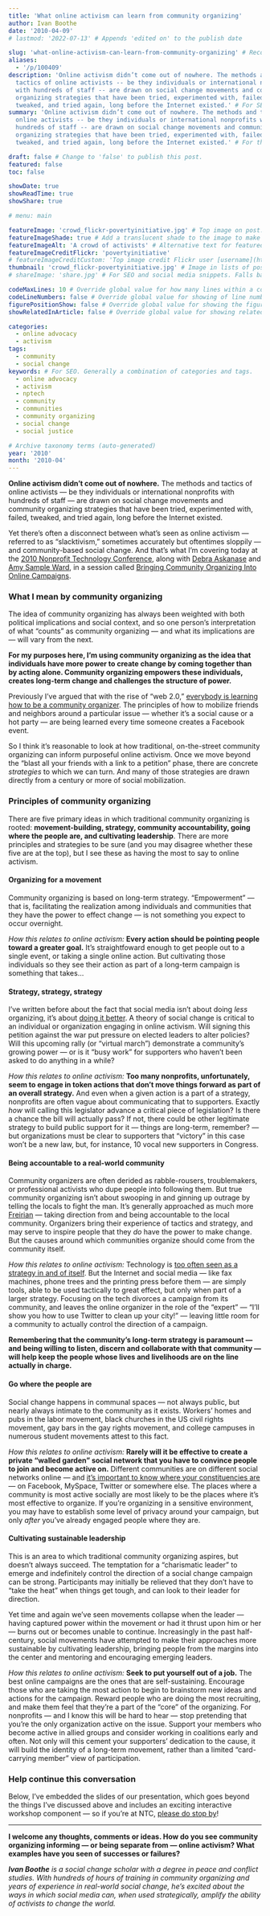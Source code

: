 ```yaml
---
title: 'What online activism can learn from community organizing'
author: Ivan Boothe
date: '2010-04-09'
# lastmod: '2022-07-13' # Appends 'edited on' to the publish date

slug: 'what-online-activism-can-learn-from-community-organizing' # Recommended length is 3 to 5 words.
aliases:
  - '/p/100409'
description: 'Online activism didn’t come out of nowhere. The methods and
  tactics of online activists -- be they individuals or international nonprofits
  with hundreds of staff -- are drawn on social change movements and community
  organizing strategies that have been tried, experimented with, failed,
  tweaked, and tried again, long before the Internet existed.' # For SEO and social media snippets.
summary: 'Online activism didn’t come out of nowhere. The methods and tactics of
  online activists -- be they individuals or international nonprofits with
  hundreds of staff -- are drawn on social change movements and community
  organizing strategies that have been tried, experimented with, failed,
  tweaked, and tried again, long before the Internet existed.' # For the post in lists.

draft: false # Change to 'false' to publish this post.
featured: false
toc: false

showDate: true
showReadTime: true
showShare: true

# menu: main

featureImage: 'crowd_flickr-povertyinitiative.jpg' # Top image on post.
featureImageShade: true # Add a translucent shade to the image to make overlaid text easier to read.
featureImageAlt: 'A crowd of activists' # Alternative text for featured image.
featureImageCreditFlickr: 'povertyinitiative'
# featureImageCreditCustom: 'Top image credit Flickr user [username](https://www.flickr.com/photos/username).'
thumbnail: 'crowd_flickr-povertyinitiative.jpg' # Image in lists of posts.
# shareImage: 'share.jpg' # For SEO and social media snippets. Falls back to thumbnail (if set) or featureImage.

codeMaxLines: 10 # Override global value for how many lines within a code block before auto-collapsing.
codeLineNumbers: false # Override global value for showing of line numbers within code block.
figurePositionShow: false # Override global value for showing the figure label.
showRelatedInArticle: false # Override global value for showing related posts in this series at the end of the content.

categories:
  - online advocacy
  - activism
tags:
  - community
  - social change
keywords: # For SEO. Generally a combination of categories and tags.
  - online advocacy
  - activism
  - nptech
  - community
  - communities
  - community organizing
  - social change
  - social justice

# Archive taxonomy terms (auto-generated)
year: '2010'
month: '2010-04'
---
```


**Online activism didn’t come out of nowhere.** The methods and tactics of
online activists — be they individuals or international nonprofits with hundreds
of staff — are drawn on social change movements and community organizing
strategies that have been tried, experimented with, failed, tweaked, and tried
again, long before the Internet existed.

Yet there’s often a disconnect between what’s seen as online activism — referred
to as “slacktivism,” sometimes accurately but oftentimes sloppily — and
community-based social change. And that’s what I’m covering today at the
[2010 Nonprofit Technology Conference](https://www.nten.org/ntc/), along with
[Debra Askanase](https://web.archive.org/web/20120204213748/http://www.communityorganizer20.com/)
and [Amy Sample Ward](https://amysampleward.org/), in a session called
[Bringing Community Organizing Into Online Campaigns](https://web.archive.org/web/20100713125922/https://www.ntenonline.org/eweb/DynamicPage.aspx?webcode=SessionDetails&ses_key=9e27f6a5-1720-4ad1-8ee0-058a2260bcbb).

### What I mean by community organizing

The idea of community organizing has always been weighted with both political
implications and social context, and so one person’s interpretation of what
“counts” as community organizing — and what its implications are — will vary
from the next.

**For my purposes here, I’m using community organizing as the idea that
individuals have more power to create change by coming together than by acting
alone. Community organizing empowers these individuals, creates long-term change
and challenges the structure of power.**

Previously I’ve argued that with the rise of “web 2.0,”
[everybody is learning how to be a community organizer](/blog/2009/09/gurus-are-not-enough-call-organizers-organizing-social-media).
The principles of how to mobilize friends and neighbors around a particular
issue — whether it’s a social cause or a hot party — are being learned every
time someone creates a Facebook event.

So I think it’s reasonable to look at how traditional, on-the-street community
organizing can inform purposeful online activism. Once we move beyond the “blast
all your friends with a link to a petition” phase, there are concrete
_strategies_ to which we can turn. And many of those strategies are drawn
directly from a century or more of social mobilization.

### Principles of community organizing

There are five primary ideas in which traditional community organizing is
rooted: **movement-building, strategy, community accountability, going where the
people are, and cultivating leadership**. There are more principles and
strategies to be sure (and you may disagree whether these five are at the top),
but I see these as having the most to say to online activism.

#### Organizing for a movement

Community organizing is based on long-term strategy. “Empowerment” — that is,
facilitating the realization among individuals and communities that they have
the power to effect change — is not something you expect to occur overnight.

_How this relates to online activism:_ **Every action should be pointing people
toward a greater goal.** It’s straightfoward enough to get people out to a
single event, or taking a single online action. But cultivating those
individuals so they see their action as part of a long-term campaign is
something that takes…

#### Strategy, strategy, strategy

I’ve written before about the fact that social media isn’t about doing _less_
organizing, it’s about
[doing it better](/blog/2009/05/social-change-takes-more-social-media). A theory
of social change is critical to an individual or organization engaging in online
activism. Will signing this petition against the war put pressure on elected
leaders to alter policies? Will this upcoming rally (or “virtual march”)
demonstrate a community’s growing power — or is it “busy work” for supporters
who haven’t been asked to do anything in a while?

_How this relates to online activism:_ **Too many nonprofits, unfortunately,
seem to engage in token actions that don’t move things forward as part of an
overall strategy.** And even when a given action is a part of a strategy,
nonprofits are often vague about communicating that to supporters. Exactly _how_
will calling this legislator advance a critical piece of legislation? Is there a
chance the bill will actually pass? If not, there could be other legitimate
strategy to build public support for it — things are long-term, remember? — but
organizations must be clear to supporters that “victory” in this case won’t be a
new law, but, for instance, 10 vocal new supporters in Congress.

#### Being accountable to a real-world community

Community organizers are often derided as rabble-rousers, troublemakers, or
professional activists who dupe people into following them. But true community
organizing isn’t about swooping in and ginning up outrage by telling the locals
to fight the man. It’s generally approached as much more
[Freirian](/blog/2009/10/finding-movements-voice-online-social-networks-social-change)
— taking direction from and being accountable to the local community. Organizers
bring their experience of tactics and strategy, and may serve to inspire people
that they _do_ have the power to make change. But the causes around which
communities organize should come from the community itself.

_How this relates to online activism:_ Technology is
[too often seen as a strategy in and of itself](/blog/2009/04/fire-food-why-theres-no-such-thing-twitter-revolution).
But the Internet and social media — like fax machines, phone trees and the
printing press before them — are simply tools, able to be used tactically to
great effect, but only when part of a larger strategy. Focusing on the tech
divorces a campaign from its community, and leaves the online organizer in the
role of the “expert” — “I’ll show you how to use Twitter to clean up your city!”
— leaving little room for a community to actually control the direction of a
campaign.

**Remembering that the community’s long-term strategy is paramount — and being
willing to listen, discern and collaborate with that community — will help keep
the people whose lives and livelihoods are on the line actually in charge.**

#### Go where the people are

Social change happens in communal spaces — not always public, but nearly always
intimate to the community as it exists. Workers’ homes and pubs in the labor
movement, black churches in the US civil rights movement, gay bars in the gay
rights movement, and college campuses in numerous student movements attest to
this fact.

_How this relates to online activism:_ **Rarely will it be effective to create a
private “walled garden” social network that you have to convince people to join
and become active on.** Different communities are on different social networks
online — and
[it’s important to know where your constituencies are](/blog/2008/10/using-social-networks-social-change-facebook-myspace-more#weaving)
— on Facebook, MySpace, Twitter or somewhere else. The places where a community
is most active socially are most likely to be the places where it’s most
effective to organize. If you’re organizing in a sensitive environment, you may
have to establish some level of privacy around your campaign, but only _after_
you’ve already engaged people where they are.

#### Cultivating sustainable leadership

This is an area to which traditional community organizing aspires, but doesn’t
always succeed. The temptation for a “charismatic leader” to emerge and
indefinitely control the direction of a social change campaign can be strong.
Participants may initially be relieved that they don’t have to “take the heat”
when things get tough, and can look to their leader for direction.

Yet time and again we’ve seen movements collapse when the leader — having
captured power within the movement or had it thrust upon him or her — burns out
or becomes unable to continue. Increasingly in the past half-century, social
movements have attempted to make their approaches more sustainable by
cultivating leadership, bringing people from the margins into the center and
mentoring and encouraging emerging leaders.

_How this relates to online activism:_ **Seek to put yourself out of a job.**
The best online campaigns are the ones that are self-sustaining. Encourage those
who are taking the most action to begin to brainstorm new ideas and actions for
the campaign. Reward people who are doing the most recruiting, and make them
feel that they’re a part of the “core” of the organizing. For nonprofits — and I
know this will be hard to hear — stop pretending that you’re the only
organization active on the issue. Support your members who become active in
allied groups and consider working in coalitions early and often. Not only will
this cement your supporters’ dedication to the cause, it will build the identity
of a long-term movement, rather than a limited “card-carrying member” view of
participation.

### Help continue this conversation

Below, I’ve embedded the slides of our presentation, which goes beyond the
things I’ve discussed above and includes an exciting interactive workshop
component — so if you’re at NTC,
[please do stop by](https://web.archive.org/web/20120202003828/https://www.ntenonline.org/eweb/DynamicPage.aspx?webcode=SessionDetails&ses_key=9e27f6a5-1720-4ad1-8ee0-058a2260bcbb 'View time, location and other information on this session')!

---

**I welcome any thoughts, comments or ideas. How do you see community organizing
informing — or being separate from — online activism? What examples have you
seen of successes or failures?**

_**Ivan Boothe** is a social change scholar with a degree in peace and conflict
studies. With hundreds of hours of training in community organizing and years of
experience in real-world social change, he’s excited about the ways in which
social media can, when used strategically, amplify the ability of activists to
change the world._
